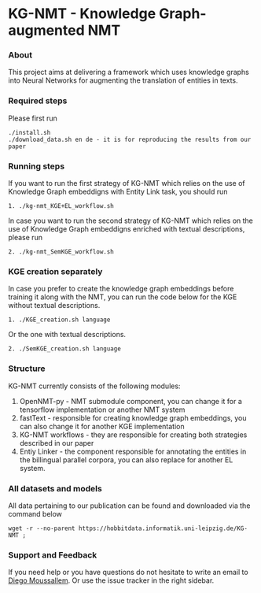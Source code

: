 KG-NMT - Knowledge Graph-augmented NMT
=========

### About
This project aims at delivering a framework which uses knowledge graphs into Neural Networks for augmenting the translation of entities in texts.

### Required steps 

Please first run

```
./install.sh
./download_data.sh en de - it is for reproducing the results from our paper

```

### Running steps 

If you want to run the first strategy of KG-NMT which relies on the use of Knowledge Graph embeddigns with Entity Link task, you should run
```
1. ./kg-nmt_KGE+EL_workflow.sh
```

In case you want to run the second strategy of KG-NMT which relies on the use of Knowledge Graph embeddigns enriched with textual descriptions, please run
```
2. ./kg-nmt_SemKGE_workflow.sh
```

### KGE creation separately 

In case you prefer to create the knowledge graph embeddings before training it along with the NMT, you can run the code below for the KGE without textual descriptions.
```
1. ./KGE_creation.sh language
```
Or the one with textual descriptions. 

```
2. ./SemKGE_creation.sh language
```
 
### Structure

KG-NMT currently consists of the following modules:

1. OpenNMT-py - NMT submodule component, you can change it for a tensorflow implementation or another NMT system
2. fastText - responsible for creating knowledge graph embeddings, you can also change it for another KGE implementation
3. KG-NMT workflows - they are responsible for creating both strategies described in our paper
4. Entiy Linker - the component responsible for annotating the entities in the billingual parallel corpora, you can also replace for another EL system.

### All datasets and models 

All data pertaining to our publication can be found and downloaded via the command below
```
wget -r --no-parent https://hobbitdata.informatik.uni-leipzig.de/KG-NMT ;
```

### Support and Feedback
If you need help or you have questions do not hesitate to write an email to  <a href="mailto:diego.moussallem@uni-paderborn.de">Diego Moussallem</a>. Or use the issue tracker in the right sidebar.

